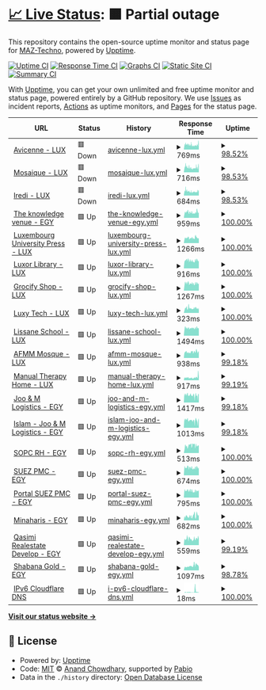 # [📈 Live Status](https://demo.upptime.js.org): <!--live status--> **🟧 Partial outage**

This repository contains the open-source uptime monitor and status page for [MAZ-Techno](https://demo.upptime.js.org), powered by [Upptime](https://github.com/upptime/upptime).

[![Uptime CI](https://github.com/MAZ-Techno/status-monitoring-maztech-work/workflows/Uptime%20CI/badge.svg)](https://github.com/MAZ-Techno/status-monitoring-maztech-work/actions?query=workflow%3A%22Uptime+CI%22)
[![Response Time CI](https://github.com/MAZ-Techno/status-monitoring-maztech-work/workflows/Response%20Time%20CI/badge.svg)](https://github.com/MAZ-Techno/status-monitoring-maztech-work/actions?query=workflow%3A%22Response+Time+CI%22)
[![Graphs CI](https://github.com/MAZ-Techno/status-monitoring-maztech-work/workflows/Graphs%20CI/badge.svg)](https://github.com/MAZ-Techno/status-monitoring-maztech-work/actions?query=workflow%3A%22Graphs+CI%22)
[![Static Site CI](https://github.com/MAZ-Techno/status-monitoring-maztech-work/workflows/Static%20Site%20CI/badge.svg)](https://github.com/MAZ-Techno/status-monitoring-maztech-work/actions?query=workflow%3A%22Static+Site+CI%22)
[![Summary CI](https://github.com/MAZ-Techno/status-monitoring-maztech-work/workflows/Summary%20CI/badge.svg)](https://github.com/MAZ-Techno/status-monitoring-maztech-work/actions?query=workflow%3A%22Summary+CI%22)

With [Upptime](https://upptime.js.org), you can get your own unlimited and free uptime monitor and status page, powered entirely by a GitHub repository. We use [Issues](https://github.com/MAZ-Techno/status-monitoring-maztech-work/issues) as incident reports, [Actions](https://github.com/MAZ-Techno/status-monitoring-maztech-work/actions) as uptime monitors, and [Pages](https://demo.upptime.js.org) for the status page.

<!--start: status pages-->
<!-- This summary is generated by Upptime (https://github.com/upptime/upptime) -->
<!-- Do not edit this manually, your changes will be overwritten -->
<!-- prettier-ignore -->
| URL | Status | History | Response Time | Uptime |
| --- | ------ | ------- | ------------- | ------ |
| <img alt="" src="https://icons.duckduckgo.com/ip3/avicenne.lu.ico" height="13"> [Avicenne - LUX](https://avicenne.lu/) | 🟥 Down | [avicenne-lux.yml](https://github.com/MAZ-Techno/status-monitoring-maztech-work/commits/HEAD/history/avicenne-lux.yml) | <details><summary><img alt="Response time graph" src="./graphs/avicenne-lux/response-time-week.png" height="20"> 769ms</summary><br><a href="https://status.maz.ovh/history/avicenne-lux"><img alt="Response time 769" src="https://img.shields.io/endpoint?url=https%3A%2F%2Fraw.githubusercontent.com%2FMAZ-Techno%2Fstatus-monitoring-maztech-work%2FHEAD%2Fapi%2Favicenne-lux%2Fresponse-time.json"></a><br><a href="https://status.maz.ovh/history/avicenne-lux"><img alt="24-hour response time 642" src="https://img.shields.io/endpoint?url=https%3A%2F%2Fraw.githubusercontent.com%2FMAZ-Techno%2Fstatus-monitoring-maztech-work%2FHEAD%2Fapi%2Favicenne-lux%2Fresponse-time-day.json"></a><br><a href="https://status.maz.ovh/history/avicenne-lux"><img alt="7-day response time 769" src="https://img.shields.io/endpoint?url=https%3A%2F%2Fraw.githubusercontent.com%2FMAZ-Techno%2Fstatus-monitoring-maztech-work%2FHEAD%2Fapi%2Favicenne-lux%2Fresponse-time-week.json"></a><br><a href="https://status.maz.ovh/history/avicenne-lux"><img alt="30-day response time 769" src="https://img.shields.io/endpoint?url=https%3A%2F%2Fraw.githubusercontent.com%2FMAZ-Techno%2Fstatus-monitoring-maztech-work%2FHEAD%2Fapi%2Favicenne-lux%2Fresponse-time-month.json"></a><br><a href="https://status.maz.ovh/history/avicenne-lux"><img alt="1-year response time 769" src="https://img.shields.io/endpoint?url=https%3A%2F%2Fraw.githubusercontent.com%2FMAZ-Techno%2Fstatus-monitoring-maztech-work%2FHEAD%2Fapi%2Favicenne-lux%2Fresponse-time-year.json"></a></details> | <details><summary><a href="https://status.maz.ovh/history/avicenne-lux">98.52%</a></summary><a href="https://status.maz.ovh/history/avicenne-lux"><img alt="All-time uptime 98.52%" src="https://img.shields.io/endpoint?url=https%3A%2F%2Fraw.githubusercontent.com%2FMAZ-Techno%2Fstatus-monitoring-maztech-work%2FHEAD%2Fapi%2Favicenne-lux%2Fuptime.json"></a><br><a href="https://status.maz.ovh/history/avicenne-lux"><img alt="24-hour uptime 99.96%" src="https://img.shields.io/endpoint?url=https%3A%2F%2Fraw.githubusercontent.com%2FMAZ-Techno%2Fstatus-monitoring-maztech-work%2FHEAD%2Fapi%2Favicenne-lux%2Fuptime-day.json"></a><br><a href="https://status.maz.ovh/history/avicenne-lux"><img alt="7-day uptime 98.52%" src="https://img.shields.io/endpoint?url=https%3A%2F%2Fraw.githubusercontent.com%2FMAZ-Techno%2Fstatus-monitoring-maztech-work%2FHEAD%2Fapi%2Favicenne-lux%2Fuptime-week.json"></a><br><a href="https://status.maz.ovh/history/avicenne-lux"><img alt="30-day uptime 98.52%" src="https://img.shields.io/endpoint?url=https%3A%2F%2Fraw.githubusercontent.com%2FMAZ-Techno%2Fstatus-monitoring-maztech-work%2FHEAD%2Fapi%2Favicenne-lux%2Fuptime-month.json"></a><br><a href="https://status.maz.ovh/history/avicenne-lux"><img alt="1-year uptime 98.52%" src="https://img.shields.io/endpoint?url=https%3A%2F%2Fraw.githubusercontent.com%2FMAZ-Techno%2Fstatus-monitoring-maztech-work%2FHEAD%2Fapi%2Favicenne-lux%2Fuptime-year.json"></a></details>
| <img alt="" src="https://icons.duckduckgo.com/ip3/mosaiquelux.lu.ico" height="13"> [Mosaique - LUX](https://mosaiquelux.lu/) | 🟥 Down | [mosaique-lux.yml](https://github.com/MAZ-Techno/status-monitoring-maztech-work/commits/HEAD/history/mosaique-lux.yml) | <details><summary><img alt="Response time graph" src="./graphs/mosaique-lux/response-time-week.png" height="20"> 716ms</summary><br><a href="https://status.maz.ovh/history/mosaique-lux"><img alt="Response time 716" src="https://img.shields.io/endpoint?url=https%3A%2F%2Fraw.githubusercontent.com%2FMAZ-Techno%2Fstatus-monitoring-maztech-work%2FHEAD%2Fapi%2Fmosaique-lux%2Fresponse-time.json"></a><br><a href="https://status.maz.ovh/history/mosaique-lux"><img alt="24-hour response time 619" src="https://img.shields.io/endpoint?url=https%3A%2F%2Fraw.githubusercontent.com%2FMAZ-Techno%2Fstatus-monitoring-maztech-work%2FHEAD%2Fapi%2Fmosaique-lux%2Fresponse-time-day.json"></a><br><a href="https://status.maz.ovh/history/mosaique-lux"><img alt="7-day response time 716" src="https://img.shields.io/endpoint?url=https%3A%2F%2Fraw.githubusercontent.com%2FMAZ-Techno%2Fstatus-monitoring-maztech-work%2FHEAD%2Fapi%2Fmosaique-lux%2Fresponse-time-week.json"></a><br><a href="https://status.maz.ovh/history/mosaique-lux"><img alt="30-day response time 716" src="https://img.shields.io/endpoint?url=https%3A%2F%2Fraw.githubusercontent.com%2FMAZ-Techno%2Fstatus-monitoring-maztech-work%2FHEAD%2Fapi%2Fmosaique-lux%2Fresponse-time-month.json"></a><br><a href="https://status.maz.ovh/history/mosaique-lux"><img alt="1-year response time 716" src="https://img.shields.io/endpoint?url=https%3A%2F%2Fraw.githubusercontent.com%2FMAZ-Techno%2Fstatus-monitoring-maztech-work%2FHEAD%2Fapi%2Fmosaique-lux%2Fresponse-time-year.json"></a></details> | <details><summary><a href="https://status.maz.ovh/history/mosaique-lux">98.53%</a></summary><a href="https://status.maz.ovh/history/mosaique-lux"><img alt="All-time uptime 98.53%" src="https://img.shields.io/endpoint?url=https%3A%2F%2Fraw.githubusercontent.com%2FMAZ-Techno%2Fstatus-monitoring-maztech-work%2FHEAD%2Fapi%2Fmosaique-lux%2Fuptime.json"></a><br><a href="https://status.maz.ovh/history/mosaique-lux"><img alt="24-hour uptime 99.97%" src="https://img.shields.io/endpoint?url=https%3A%2F%2Fraw.githubusercontent.com%2FMAZ-Techno%2Fstatus-monitoring-maztech-work%2FHEAD%2Fapi%2Fmosaique-lux%2Fuptime-day.json"></a><br><a href="https://status.maz.ovh/history/mosaique-lux"><img alt="7-day uptime 98.53%" src="https://img.shields.io/endpoint?url=https%3A%2F%2Fraw.githubusercontent.com%2FMAZ-Techno%2Fstatus-monitoring-maztech-work%2FHEAD%2Fapi%2Fmosaique-lux%2Fuptime-week.json"></a><br><a href="https://status.maz.ovh/history/mosaique-lux"><img alt="30-day uptime 98.53%" src="https://img.shields.io/endpoint?url=https%3A%2F%2Fraw.githubusercontent.com%2FMAZ-Techno%2Fstatus-monitoring-maztech-work%2FHEAD%2Fapi%2Fmosaique-lux%2Fuptime-month.json"></a><br><a href="https://status.maz.ovh/history/mosaique-lux"><img alt="1-year uptime 98.53%" src="https://img.shields.io/endpoint?url=https%3A%2F%2Fraw.githubusercontent.com%2FMAZ-Techno%2Fstatus-monitoring-maztech-work%2FHEAD%2Fapi%2Fmosaique-lux%2Fuptime-year.json"></a></details>
| <img alt="" src="https://icons.duckduckgo.com/ip3/iredi.lu.ico" height="13"> [Iredi - LUX](https://iredi.lu/) | 🟥 Down | [iredi-lux.yml](https://github.com/MAZ-Techno/status-monitoring-maztech-work/commits/HEAD/history/iredi-lux.yml) | <details><summary><img alt="Response time graph" src="./graphs/iredi-lux/response-time-week.png" height="20"> 684ms</summary><br><a href="https://status.maz.ovh/history/iredi-lux"><img alt="Response time 684" src="https://img.shields.io/endpoint?url=https%3A%2F%2Fraw.githubusercontent.com%2FMAZ-Techno%2Fstatus-monitoring-maztech-work%2FHEAD%2Fapi%2Firedi-lux%2Fresponse-time.json"></a><br><a href="https://status.maz.ovh/history/iredi-lux"><img alt="24-hour response time 507" src="https://img.shields.io/endpoint?url=https%3A%2F%2Fraw.githubusercontent.com%2FMAZ-Techno%2Fstatus-monitoring-maztech-work%2FHEAD%2Fapi%2Firedi-lux%2Fresponse-time-day.json"></a><br><a href="https://status.maz.ovh/history/iredi-lux"><img alt="7-day response time 684" src="https://img.shields.io/endpoint?url=https%3A%2F%2Fraw.githubusercontent.com%2FMAZ-Techno%2Fstatus-monitoring-maztech-work%2FHEAD%2Fapi%2Firedi-lux%2Fresponse-time-week.json"></a><br><a href="https://status.maz.ovh/history/iredi-lux"><img alt="30-day response time 684" src="https://img.shields.io/endpoint?url=https%3A%2F%2Fraw.githubusercontent.com%2FMAZ-Techno%2Fstatus-monitoring-maztech-work%2FHEAD%2Fapi%2Firedi-lux%2Fresponse-time-month.json"></a><br><a href="https://status.maz.ovh/history/iredi-lux"><img alt="1-year response time 684" src="https://img.shields.io/endpoint?url=https%3A%2F%2Fraw.githubusercontent.com%2FMAZ-Techno%2Fstatus-monitoring-maztech-work%2FHEAD%2Fapi%2Firedi-lux%2Fresponse-time-year.json"></a></details> | <details><summary><a href="https://status.maz.ovh/history/iredi-lux">98.53%</a></summary><a href="https://status.maz.ovh/history/iredi-lux"><img alt="All-time uptime 98.53%" src="https://img.shields.io/endpoint?url=https%3A%2F%2Fraw.githubusercontent.com%2FMAZ-Techno%2Fstatus-monitoring-maztech-work%2FHEAD%2Fapi%2Firedi-lux%2Fuptime.json"></a><br><a href="https://status.maz.ovh/history/iredi-lux"><img alt="24-hour uptime 99.97%" src="https://img.shields.io/endpoint?url=https%3A%2F%2Fraw.githubusercontent.com%2FMAZ-Techno%2Fstatus-monitoring-maztech-work%2FHEAD%2Fapi%2Firedi-lux%2Fuptime-day.json"></a><br><a href="https://status.maz.ovh/history/iredi-lux"><img alt="7-day uptime 98.53%" src="https://img.shields.io/endpoint?url=https%3A%2F%2Fraw.githubusercontent.com%2FMAZ-Techno%2Fstatus-monitoring-maztech-work%2FHEAD%2Fapi%2Firedi-lux%2Fuptime-week.json"></a><br><a href="https://status.maz.ovh/history/iredi-lux"><img alt="30-day uptime 98.53%" src="https://img.shields.io/endpoint?url=https%3A%2F%2Fraw.githubusercontent.com%2FMAZ-Techno%2Fstatus-monitoring-maztech-work%2FHEAD%2Fapi%2Firedi-lux%2Fuptime-month.json"></a><br><a href="https://status.maz.ovh/history/iredi-lux"><img alt="1-year uptime 98.53%" src="https://img.shields.io/endpoint?url=https%3A%2F%2Fraw.githubusercontent.com%2FMAZ-Techno%2Fstatus-monitoring-maztech-work%2FHEAD%2Fapi%2Firedi-lux%2Fuptime-year.json"></a></details>
| <img alt="" src="https://icons.duckduckgo.com/ip3/theknowledgevenue.com.ico" height="13"> [The knowledge venue - EGY](https://theknowledgevenue.com/) | 🟩 Up | [the-knowledge-venue-egy.yml](https://github.com/MAZ-Techno/status-monitoring-maztech-work/commits/HEAD/history/the-knowledge-venue-egy.yml) | <details><summary><img alt="Response time graph" src="./graphs/the-knowledge-venue-egy/response-time-week.png" height="20"> 959ms</summary><br><a href="https://status.maz.ovh/history/the-knowledge-venue-egy"><img alt="Response time 959" src="https://img.shields.io/endpoint?url=https%3A%2F%2Fraw.githubusercontent.com%2FMAZ-Techno%2Fstatus-monitoring-maztech-work%2FHEAD%2Fapi%2Fthe-knowledge-venue-egy%2Fresponse-time.json"></a><br><a href="https://status.maz.ovh/history/the-knowledge-venue-egy"><img alt="24-hour response time 971" src="https://img.shields.io/endpoint?url=https%3A%2F%2Fraw.githubusercontent.com%2FMAZ-Techno%2Fstatus-monitoring-maztech-work%2FHEAD%2Fapi%2Fthe-knowledge-venue-egy%2Fresponse-time-day.json"></a><br><a href="https://status.maz.ovh/history/the-knowledge-venue-egy"><img alt="7-day response time 959" src="https://img.shields.io/endpoint?url=https%3A%2F%2Fraw.githubusercontent.com%2FMAZ-Techno%2Fstatus-monitoring-maztech-work%2FHEAD%2Fapi%2Fthe-knowledge-venue-egy%2Fresponse-time-week.json"></a><br><a href="https://status.maz.ovh/history/the-knowledge-venue-egy"><img alt="30-day response time 959" src="https://img.shields.io/endpoint?url=https%3A%2F%2Fraw.githubusercontent.com%2FMAZ-Techno%2Fstatus-monitoring-maztech-work%2FHEAD%2Fapi%2Fthe-knowledge-venue-egy%2Fresponse-time-month.json"></a><br><a href="https://status.maz.ovh/history/the-knowledge-venue-egy"><img alt="1-year response time 959" src="https://img.shields.io/endpoint?url=https%3A%2F%2Fraw.githubusercontent.com%2FMAZ-Techno%2Fstatus-monitoring-maztech-work%2FHEAD%2Fapi%2Fthe-knowledge-venue-egy%2Fresponse-time-year.json"></a></details> | <details><summary><a href="https://status.maz.ovh/history/the-knowledge-venue-egy">100.00%</a></summary><a href="https://status.maz.ovh/history/the-knowledge-venue-egy"><img alt="All-time uptime 100.00%" src="https://img.shields.io/endpoint?url=https%3A%2F%2Fraw.githubusercontent.com%2FMAZ-Techno%2Fstatus-monitoring-maztech-work%2FHEAD%2Fapi%2Fthe-knowledge-venue-egy%2Fuptime.json"></a><br><a href="https://status.maz.ovh/history/the-knowledge-venue-egy"><img alt="24-hour uptime 100.00%" src="https://img.shields.io/endpoint?url=https%3A%2F%2Fraw.githubusercontent.com%2FMAZ-Techno%2Fstatus-monitoring-maztech-work%2FHEAD%2Fapi%2Fthe-knowledge-venue-egy%2Fuptime-day.json"></a><br><a href="https://status.maz.ovh/history/the-knowledge-venue-egy"><img alt="7-day uptime 100.00%" src="https://img.shields.io/endpoint?url=https%3A%2F%2Fraw.githubusercontent.com%2FMAZ-Techno%2Fstatus-monitoring-maztech-work%2FHEAD%2Fapi%2Fthe-knowledge-venue-egy%2Fuptime-week.json"></a><br><a href="https://status.maz.ovh/history/the-knowledge-venue-egy"><img alt="30-day uptime 100.00%" src="https://img.shields.io/endpoint?url=https%3A%2F%2Fraw.githubusercontent.com%2FMAZ-Techno%2Fstatus-monitoring-maztech-work%2FHEAD%2Fapi%2Fthe-knowledge-venue-egy%2Fuptime-month.json"></a><br><a href="https://status.maz.ovh/history/the-knowledge-venue-egy"><img alt="1-year uptime 100.00%" src="https://img.shields.io/endpoint?url=https%3A%2F%2Fraw.githubusercontent.com%2FMAZ-Techno%2Fstatus-monitoring-maztech-work%2FHEAD%2Fapi%2Fthe-knowledge-venue-egy%2Fuptime-year.json"></a></details>
| <img alt="" src="https://icons.duckduckgo.com/ip3/unipress.lu.ico" height="13"> [Luxembourg University Press - LUX](https://unipress.lu/) | 🟩 Up | [luxembourg-university-press-lux.yml](https://github.com/MAZ-Techno/status-monitoring-maztech-work/commits/HEAD/history/luxembourg-university-press-lux.yml) | <details><summary><img alt="Response time graph" src="./graphs/luxembourg-university-press-lux/response-time-week.png" height="20"> 1266ms</summary><br><a href="https://status.maz.ovh/history/luxembourg-university-press-lux"><img alt="Response time 1266" src="https://img.shields.io/endpoint?url=https%3A%2F%2Fraw.githubusercontent.com%2FMAZ-Techno%2Fstatus-monitoring-maztech-work%2FHEAD%2Fapi%2Fluxembourg-university-press-lux%2Fresponse-time.json"></a><br><a href="https://status.maz.ovh/history/luxembourg-university-press-lux"><img alt="24-hour response time 1167" src="https://img.shields.io/endpoint?url=https%3A%2F%2Fraw.githubusercontent.com%2FMAZ-Techno%2Fstatus-monitoring-maztech-work%2FHEAD%2Fapi%2Fluxembourg-university-press-lux%2Fresponse-time-day.json"></a><br><a href="https://status.maz.ovh/history/luxembourg-university-press-lux"><img alt="7-day response time 1266" src="https://img.shields.io/endpoint?url=https%3A%2F%2Fraw.githubusercontent.com%2FMAZ-Techno%2Fstatus-monitoring-maztech-work%2FHEAD%2Fapi%2Fluxembourg-university-press-lux%2Fresponse-time-week.json"></a><br><a href="https://status.maz.ovh/history/luxembourg-university-press-lux"><img alt="30-day response time 1266" src="https://img.shields.io/endpoint?url=https%3A%2F%2Fraw.githubusercontent.com%2FMAZ-Techno%2Fstatus-monitoring-maztech-work%2FHEAD%2Fapi%2Fluxembourg-university-press-lux%2Fresponse-time-month.json"></a><br><a href="https://status.maz.ovh/history/luxembourg-university-press-lux"><img alt="1-year response time 1266" src="https://img.shields.io/endpoint?url=https%3A%2F%2Fraw.githubusercontent.com%2FMAZ-Techno%2Fstatus-monitoring-maztech-work%2FHEAD%2Fapi%2Fluxembourg-university-press-lux%2Fresponse-time-year.json"></a></details> | <details><summary><a href="https://status.maz.ovh/history/luxembourg-university-press-lux">100.00%</a></summary><a href="https://status.maz.ovh/history/luxembourg-university-press-lux"><img alt="All-time uptime 100.00%" src="https://img.shields.io/endpoint?url=https%3A%2F%2Fraw.githubusercontent.com%2FMAZ-Techno%2Fstatus-monitoring-maztech-work%2FHEAD%2Fapi%2Fluxembourg-university-press-lux%2Fuptime.json"></a><br><a href="https://status.maz.ovh/history/luxembourg-university-press-lux"><img alt="24-hour uptime 100.00%" src="https://img.shields.io/endpoint?url=https%3A%2F%2Fraw.githubusercontent.com%2FMAZ-Techno%2Fstatus-monitoring-maztech-work%2FHEAD%2Fapi%2Fluxembourg-university-press-lux%2Fuptime-day.json"></a><br><a href="https://status.maz.ovh/history/luxembourg-university-press-lux"><img alt="7-day uptime 100.00%" src="https://img.shields.io/endpoint?url=https%3A%2F%2Fraw.githubusercontent.com%2FMAZ-Techno%2Fstatus-monitoring-maztech-work%2FHEAD%2Fapi%2Fluxembourg-university-press-lux%2Fuptime-week.json"></a><br><a href="https://status.maz.ovh/history/luxembourg-university-press-lux"><img alt="30-day uptime 100.00%" src="https://img.shields.io/endpoint?url=https%3A%2F%2Fraw.githubusercontent.com%2FMAZ-Techno%2Fstatus-monitoring-maztech-work%2FHEAD%2Fapi%2Fluxembourg-university-press-lux%2Fuptime-month.json"></a><br><a href="https://status.maz.ovh/history/luxembourg-university-press-lux"><img alt="1-year uptime 100.00%" src="https://img.shields.io/endpoint?url=https%3A%2F%2Fraw.githubusercontent.com%2FMAZ-Techno%2Fstatus-monitoring-maztech-work%2FHEAD%2Fapi%2Fluxembourg-university-press-lux%2Fuptime-year.json"></a></details>
| <img alt="" src="https://icons.duckduckgo.com/ip3/luxorlibrary.lu.ico" height="13"> [Luxor Library - LUX](https://luxorlibrary.lu/) | 🟩 Up | [luxor-library-lux.yml](https://github.com/MAZ-Techno/status-monitoring-maztech-work/commits/HEAD/history/luxor-library-lux.yml) | <details><summary><img alt="Response time graph" src="./graphs/luxor-library-lux/response-time-week.png" height="20"> 916ms</summary><br><a href="https://status.maz.ovh/history/luxor-library-lux"><img alt="Response time 916" src="https://img.shields.io/endpoint?url=https%3A%2F%2Fraw.githubusercontent.com%2FMAZ-Techno%2Fstatus-monitoring-maztech-work%2FHEAD%2Fapi%2Fluxor-library-lux%2Fresponse-time.json"></a><br><a href="https://status.maz.ovh/history/luxor-library-lux"><img alt="24-hour response time 882" src="https://img.shields.io/endpoint?url=https%3A%2F%2Fraw.githubusercontent.com%2FMAZ-Techno%2Fstatus-monitoring-maztech-work%2FHEAD%2Fapi%2Fluxor-library-lux%2Fresponse-time-day.json"></a><br><a href="https://status.maz.ovh/history/luxor-library-lux"><img alt="7-day response time 916" src="https://img.shields.io/endpoint?url=https%3A%2F%2Fraw.githubusercontent.com%2FMAZ-Techno%2Fstatus-monitoring-maztech-work%2FHEAD%2Fapi%2Fluxor-library-lux%2Fresponse-time-week.json"></a><br><a href="https://status.maz.ovh/history/luxor-library-lux"><img alt="30-day response time 916" src="https://img.shields.io/endpoint?url=https%3A%2F%2Fraw.githubusercontent.com%2FMAZ-Techno%2Fstatus-monitoring-maztech-work%2FHEAD%2Fapi%2Fluxor-library-lux%2Fresponse-time-month.json"></a><br><a href="https://status.maz.ovh/history/luxor-library-lux"><img alt="1-year response time 916" src="https://img.shields.io/endpoint?url=https%3A%2F%2Fraw.githubusercontent.com%2FMAZ-Techno%2Fstatus-monitoring-maztech-work%2FHEAD%2Fapi%2Fluxor-library-lux%2Fresponse-time-year.json"></a></details> | <details><summary><a href="https://status.maz.ovh/history/luxor-library-lux">100.00%</a></summary><a href="https://status.maz.ovh/history/luxor-library-lux"><img alt="All-time uptime 100.00%" src="https://img.shields.io/endpoint?url=https%3A%2F%2Fraw.githubusercontent.com%2FMAZ-Techno%2Fstatus-monitoring-maztech-work%2FHEAD%2Fapi%2Fluxor-library-lux%2Fuptime.json"></a><br><a href="https://status.maz.ovh/history/luxor-library-lux"><img alt="24-hour uptime 100.00%" src="https://img.shields.io/endpoint?url=https%3A%2F%2Fraw.githubusercontent.com%2FMAZ-Techno%2Fstatus-monitoring-maztech-work%2FHEAD%2Fapi%2Fluxor-library-lux%2Fuptime-day.json"></a><br><a href="https://status.maz.ovh/history/luxor-library-lux"><img alt="7-day uptime 100.00%" src="https://img.shields.io/endpoint?url=https%3A%2F%2Fraw.githubusercontent.com%2FMAZ-Techno%2Fstatus-monitoring-maztech-work%2FHEAD%2Fapi%2Fluxor-library-lux%2Fuptime-week.json"></a><br><a href="https://status.maz.ovh/history/luxor-library-lux"><img alt="30-day uptime 100.00%" src="https://img.shields.io/endpoint?url=https%3A%2F%2Fraw.githubusercontent.com%2FMAZ-Techno%2Fstatus-monitoring-maztech-work%2FHEAD%2Fapi%2Fluxor-library-lux%2Fuptime-month.json"></a><br><a href="https://status.maz.ovh/history/luxor-library-lux"><img alt="1-year uptime 100.00%" src="https://img.shields.io/endpoint?url=https%3A%2F%2Fraw.githubusercontent.com%2FMAZ-Techno%2Fstatus-monitoring-maztech-work%2FHEAD%2Fapi%2Fluxor-library-lux%2Fuptime-year.json"></a></details>
| <img alt="" src="https://icons.duckduckgo.com/ip3/grocify.lu.ico" height="13"> [Grocify Shop - LUX](https://grocify.lu/) | 🟩 Up | [grocify-shop-lux.yml](https://github.com/MAZ-Techno/status-monitoring-maztech-work/commits/HEAD/history/grocify-shop-lux.yml) | <details><summary><img alt="Response time graph" src="./graphs/grocify-shop-lux/response-time-week.png" height="20"> 1267ms</summary><br><a href="https://status.maz.ovh/history/grocify-shop-lux"><img alt="Response time 1267" src="https://img.shields.io/endpoint?url=https%3A%2F%2Fraw.githubusercontent.com%2FMAZ-Techno%2Fstatus-monitoring-maztech-work%2FHEAD%2Fapi%2Fgrocify-shop-lux%2Fresponse-time.json"></a><br><a href="https://status.maz.ovh/history/grocify-shop-lux"><img alt="24-hour response time 1300" src="https://img.shields.io/endpoint?url=https%3A%2F%2Fraw.githubusercontent.com%2FMAZ-Techno%2Fstatus-monitoring-maztech-work%2FHEAD%2Fapi%2Fgrocify-shop-lux%2Fresponse-time-day.json"></a><br><a href="https://status.maz.ovh/history/grocify-shop-lux"><img alt="7-day response time 1267" src="https://img.shields.io/endpoint?url=https%3A%2F%2Fraw.githubusercontent.com%2FMAZ-Techno%2Fstatus-monitoring-maztech-work%2FHEAD%2Fapi%2Fgrocify-shop-lux%2Fresponse-time-week.json"></a><br><a href="https://status.maz.ovh/history/grocify-shop-lux"><img alt="30-day response time 1267" src="https://img.shields.io/endpoint?url=https%3A%2F%2Fraw.githubusercontent.com%2FMAZ-Techno%2Fstatus-monitoring-maztech-work%2FHEAD%2Fapi%2Fgrocify-shop-lux%2Fresponse-time-month.json"></a><br><a href="https://status.maz.ovh/history/grocify-shop-lux"><img alt="1-year response time 1267" src="https://img.shields.io/endpoint?url=https%3A%2F%2Fraw.githubusercontent.com%2FMAZ-Techno%2Fstatus-monitoring-maztech-work%2FHEAD%2Fapi%2Fgrocify-shop-lux%2Fresponse-time-year.json"></a></details> | <details><summary><a href="https://status.maz.ovh/history/grocify-shop-lux">100.00%</a></summary><a href="https://status.maz.ovh/history/grocify-shop-lux"><img alt="All-time uptime 100.00%" src="https://img.shields.io/endpoint?url=https%3A%2F%2Fraw.githubusercontent.com%2FMAZ-Techno%2Fstatus-monitoring-maztech-work%2FHEAD%2Fapi%2Fgrocify-shop-lux%2Fuptime.json"></a><br><a href="https://status.maz.ovh/history/grocify-shop-lux"><img alt="24-hour uptime 100.00%" src="https://img.shields.io/endpoint?url=https%3A%2F%2Fraw.githubusercontent.com%2FMAZ-Techno%2Fstatus-monitoring-maztech-work%2FHEAD%2Fapi%2Fgrocify-shop-lux%2Fuptime-day.json"></a><br><a href="https://status.maz.ovh/history/grocify-shop-lux"><img alt="7-day uptime 100.00%" src="https://img.shields.io/endpoint?url=https%3A%2F%2Fraw.githubusercontent.com%2FMAZ-Techno%2Fstatus-monitoring-maztech-work%2FHEAD%2Fapi%2Fgrocify-shop-lux%2Fuptime-week.json"></a><br><a href="https://status.maz.ovh/history/grocify-shop-lux"><img alt="30-day uptime 100.00%" src="https://img.shields.io/endpoint?url=https%3A%2F%2Fraw.githubusercontent.com%2FMAZ-Techno%2Fstatus-monitoring-maztech-work%2FHEAD%2Fapi%2Fgrocify-shop-lux%2Fuptime-month.json"></a><br><a href="https://status.maz.ovh/history/grocify-shop-lux"><img alt="1-year uptime 100.00%" src="https://img.shields.io/endpoint?url=https%3A%2F%2Fraw.githubusercontent.com%2FMAZ-Techno%2Fstatus-monitoring-maztech-work%2FHEAD%2Fapi%2Fgrocify-shop-lux%2Fuptime-year.json"></a></details>
| <img alt="" src="https://icons.duckduckgo.com/ip3/luxytech.lu.ico" height="13"> [Luxy Tech - LUX](https://luxytech.lu/) | 🟩 Up | [luxy-tech-lux.yml](https://github.com/MAZ-Techno/status-monitoring-maztech-work/commits/HEAD/history/luxy-tech-lux.yml) | <details><summary><img alt="Response time graph" src="./graphs/luxy-tech-lux/response-time-week.png" height="20"> 323ms</summary><br><a href="https://status.maz.ovh/history/luxy-tech-lux"><img alt="Response time 323" src="https://img.shields.io/endpoint?url=https%3A%2F%2Fraw.githubusercontent.com%2FMAZ-Techno%2Fstatus-monitoring-maztech-work%2FHEAD%2Fapi%2Fluxy-tech-lux%2Fresponse-time.json"></a><br><a href="https://status.maz.ovh/history/luxy-tech-lux"><img alt="24-hour response time 353" src="https://img.shields.io/endpoint?url=https%3A%2F%2Fraw.githubusercontent.com%2FMAZ-Techno%2Fstatus-monitoring-maztech-work%2FHEAD%2Fapi%2Fluxy-tech-lux%2Fresponse-time-day.json"></a><br><a href="https://status.maz.ovh/history/luxy-tech-lux"><img alt="7-day response time 323" src="https://img.shields.io/endpoint?url=https%3A%2F%2Fraw.githubusercontent.com%2FMAZ-Techno%2Fstatus-monitoring-maztech-work%2FHEAD%2Fapi%2Fluxy-tech-lux%2Fresponse-time-week.json"></a><br><a href="https://status.maz.ovh/history/luxy-tech-lux"><img alt="30-day response time 323" src="https://img.shields.io/endpoint?url=https%3A%2F%2Fraw.githubusercontent.com%2FMAZ-Techno%2Fstatus-monitoring-maztech-work%2FHEAD%2Fapi%2Fluxy-tech-lux%2Fresponse-time-month.json"></a><br><a href="https://status.maz.ovh/history/luxy-tech-lux"><img alt="1-year response time 323" src="https://img.shields.io/endpoint?url=https%3A%2F%2Fraw.githubusercontent.com%2FMAZ-Techno%2Fstatus-monitoring-maztech-work%2FHEAD%2Fapi%2Fluxy-tech-lux%2Fresponse-time-year.json"></a></details> | <details><summary><a href="https://status.maz.ovh/history/luxy-tech-lux">100.00%</a></summary><a href="https://status.maz.ovh/history/luxy-tech-lux"><img alt="All-time uptime 100.00%" src="https://img.shields.io/endpoint?url=https%3A%2F%2Fraw.githubusercontent.com%2FMAZ-Techno%2Fstatus-monitoring-maztech-work%2FHEAD%2Fapi%2Fluxy-tech-lux%2Fuptime.json"></a><br><a href="https://status.maz.ovh/history/luxy-tech-lux"><img alt="24-hour uptime 100.00%" src="https://img.shields.io/endpoint?url=https%3A%2F%2Fraw.githubusercontent.com%2FMAZ-Techno%2Fstatus-monitoring-maztech-work%2FHEAD%2Fapi%2Fluxy-tech-lux%2Fuptime-day.json"></a><br><a href="https://status.maz.ovh/history/luxy-tech-lux"><img alt="7-day uptime 100.00%" src="https://img.shields.io/endpoint?url=https%3A%2F%2Fraw.githubusercontent.com%2FMAZ-Techno%2Fstatus-monitoring-maztech-work%2FHEAD%2Fapi%2Fluxy-tech-lux%2Fuptime-week.json"></a><br><a href="https://status.maz.ovh/history/luxy-tech-lux"><img alt="30-day uptime 100.00%" src="https://img.shields.io/endpoint?url=https%3A%2F%2Fraw.githubusercontent.com%2FMAZ-Techno%2Fstatus-monitoring-maztech-work%2FHEAD%2Fapi%2Fluxy-tech-lux%2Fuptime-month.json"></a><br><a href="https://status.maz.ovh/history/luxy-tech-lux"><img alt="1-year uptime 100.00%" src="https://img.shields.io/endpoint?url=https%3A%2F%2Fraw.githubusercontent.com%2FMAZ-Techno%2Fstatus-monitoring-maztech-work%2FHEAD%2Fapi%2Fluxy-tech-lux%2Fuptime-year.json"></a></details>
| <img alt="" src="https://icons.duckduckgo.com/ip3/lissane.lu.ico" height="13"> [Lissane School - LUX](https://lissane.lu/) | 🟩 Up | [lissane-school-lux.yml](https://github.com/MAZ-Techno/status-monitoring-maztech-work/commits/HEAD/history/lissane-school-lux.yml) | <details><summary><img alt="Response time graph" src="./graphs/lissane-school-lux/response-time-week.png" height="20"> 1494ms</summary><br><a href="https://status.maz.ovh/history/lissane-school-lux"><img alt="Response time 1494" src="https://img.shields.io/endpoint?url=https%3A%2F%2Fraw.githubusercontent.com%2FMAZ-Techno%2Fstatus-monitoring-maztech-work%2FHEAD%2Fapi%2Flissane-school-lux%2Fresponse-time.json"></a><br><a href="https://status.maz.ovh/history/lissane-school-lux"><img alt="24-hour response time 1480" src="https://img.shields.io/endpoint?url=https%3A%2F%2Fraw.githubusercontent.com%2FMAZ-Techno%2Fstatus-monitoring-maztech-work%2FHEAD%2Fapi%2Flissane-school-lux%2Fresponse-time-day.json"></a><br><a href="https://status.maz.ovh/history/lissane-school-lux"><img alt="7-day response time 1494" src="https://img.shields.io/endpoint?url=https%3A%2F%2Fraw.githubusercontent.com%2FMAZ-Techno%2Fstatus-monitoring-maztech-work%2FHEAD%2Fapi%2Flissane-school-lux%2Fresponse-time-week.json"></a><br><a href="https://status.maz.ovh/history/lissane-school-lux"><img alt="30-day response time 1494" src="https://img.shields.io/endpoint?url=https%3A%2F%2Fraw.githubusercontent.com%2FMAZ-Techno%2Fstatus-monitoring-maztech-work%2FHEAD%2Fapi%2Flissane-school-lux%2Fresponse-time-month.json"></a><br><a href="https://status.maz.ovh/history/lissane-school-lux"><img alt="1-year response time 1494" src="https://img.shields.io/endpoint?url=https%3A%2F%2Fraw.githubusercontent.com%2FMAZ-Techno%2Fstatus-monitoring-maztech-work%2FHEAD%2Fapi%2Flissane-school-lux%2Fresponse-time-year.json"></a></details> | <details><summary><a href="https://status.maz.ovh/history/lissane-school-lux">100.00%</a></summary><a href="https://status.maz.ovh/history/lissane-school-lux"><img alt="All-time uptime 100.00%" src="https://img.shields.io/endpoint?url=https%3A%2F%2Fraw.githubusercontent.com%2FMAZ-Techno%2Fstatus-monitoring-maztech-work%2FHEAD%2Fapi%2Flissane-school-lux%2Fuptime.json"></a><br><a href="https://status.maz.ovh/history/lissane-school-lux"><img alt="24-hour uptime 100.00%" src="https://img.shields.io/endpoint?url=https%3A%2F%2Fraw.githubusercontent.com%2FMAZ-Techno%2Fstatus-monitoring-maztech-work%2FHEAD%2Fapi%2Flissane-school-lux%2Fuptime-day.json"></a><br><a href="https://status.maz.ovh/history/lissane-school-lux"><img alt="7-day uptime 100.00%" src="https://img.shields.io/endpoint?url=https%3A%2F%2Fraw.githubusercontent.com%2FMAZ-Techno%2Fstatus-monitoring-maztech-work%2FHEAD%2Fapi%2Flissane-school-lux%2Fuptime-week.json"></a><br><a href="https://status.maz.ovh/history/lissane-school-lux"><img alt="30-day uptime 100.00%" src="https://img.shields.io/endpoint?url=https%3A%2F%2Fraw.githubusercontent.com%2FMAZ-Techno%2Fstatus-monitoring-maztech-work%2FHEAD%2Fapi%2Flissane-school-lux%2Fuptime-month.json"></a><br><a href="https://status.maz.ovh/history/lissane-school-lux"><img alt="1-year uptime 100.00%" src="https://img.shields.io/endpoint?url=https%3A%2F%2Fraw.githubusercontent.com%2FMAZ-Techno%2Fstatus-monitoring-maztech-work%2FHEAD%2Fapi%2Flissane-school-lux%2Fuptime-year.json"></a></details>
| <img alt="" src="https://icons.duckduckgo.com/ip3/afmm.lu.ico" height="13"> [AFMM Mosque - LUX](https://afmm.lu/) | 🟩 Up | [afmm-mosque-lux.yml](https://github.com/MAZ-Techno/status-monitoring-maztech-work/commits/HEAD/history/afmm-mosque-lux.yml) | <details><summary><img alt="Response time graph" src="./graphs/afmm-mosque-lux/response-time-week.png" height="20"> 938ms</summary><br><a href="https://status.maz.ovh/history/afmm-mosque-lux"><img alt="Response time 938" src="https://img.shields.io/endpoint?url=https%3A%2F%2Fraw.githubusercontent.com%2FMAZ-Techno%2Fstatus-monitoring-maztech-work%2FHEAD%2Fapi%2Fafmm-mosque-lux%2Fresponse-time.json"></a><br><a href="https://status.maz.ovh/history/afmm-mosque-lux"><img alt="24-hour response time 1019" src="https://img.shields.io/endpoint?url=https%3A%2F%2Fraw.githubusercontent.com%2FMAZ-Techno%2Fstatus-monitoring-maztech-work%2FHEAD%2Fapi%2Fafmm-mosque-lux%2Fresponse-time-day.json"></a><br><a href="https://status.maz.ovh/history/afmm-mosque-lux"><img alt="7-day response time 938" src="https://img.shields.io/endpoint?url=https%3A%2F%2Fraw.githubusercontent.com%2FMAZ-Techno%2Fstatus-monitoring-maztech-work%2FHEAD%2Fapi%2Fafmm-mosque-lux%2Fresponse-time-week.json"></a><br><a href="https://status.maz.ovh/history/afmm-mosque-lux"><img alt="30-day response time 938" src="https://img.shields.io/endpoint?url=https%3A%2F%2Fraw.githubusercontent.com%2FMAZ-Techno%2Fstatus-monitoring-maztech-work%2FHEAD%2Fapi%2Fafmm-mosque-lux%2Fresponse-time-month.json"></a><br><a href="https://status.maz.ovh/history/afmm-mosque-lux"><img alt="1-year response time 938" src="https://img.shields.io/endpoint?url=https%3A%2F%2Fraw.githubusercontent.com%2FMAZ-Techno%2Fstatus-monitoring-maztech-work%2FHEAD%2Fapi%2Fafmm-mosque-lux%2Fresponse-time-year.json"></a></details> | <details><summary><a href="https://status.maz.ovh/history/afmm-mosque-lux">99.18%</a></summary><a href="https://status.maz.ovh/history/afmm-mosque-lux"><img alt="All-time uptime 99.18%" src="https://img.shields.io/endpoint?url=https%3A%2F%2Fraw.githubusercontent.com%2FMAZ-Techno%2Fstatus-monitoring-maztech-work%2FHEAD%2Fapi%2Fafmm-mosque-lux%2Fuptime.json"></a><br><a href="https://status.maz.ovh/history/afmm-mosque-lux"><img alt="24-hour uptime 98.15%" src="https://img.shields.io/endpoint?url=https%3A%2F%2Fraw.githubusercontent.com%2FMAZ-Techno%2Fstatus-monitoring-maztech-work%2FHEAD%2Fapi%2Fafmm-mosque-lux%2Fuptime-day.json"></a><br><a href="https://status.maz.ovh/history/afmm-mosque-lux"><img alt="7-day uptime 99.18%" src="https://img.shields.io/endpoint?url=https%3A%2F%2Fraw.githubusercontent.com%2FMAZ-Techno%2Fstatus-monitoring-maztech-work%2FHEAD%2Fapi%2Fafmm-mosque-lux%2Fuptime-week.json"></a><br><a href="https://status.maz.ovh/history/afmm-mosque-lux"><img alt="30-day uptime 99.18%" src="https://img.shields.io/endpoint?url=https%3A%2F%2Fraw.githubusercontent.com%2FMAZ-Techno%2Fstatus-monitoring-maztech-work%2FHEAD%2Fapi%2Fafmm-mosque-lux%2Fuptime-month.json"></a><br><a href="https://status.maz.ovh/history/afmm-mosque-lux"><img alt="1-year uptime 99.18%" src="https://img.shields.io/endpoint?url=https%3A%2F%2Fraw.githubusercontent.com%2FMAZ-Techno%2Fstatus-monitoring-maztech-work%2FHEAD%2Fapi%2Fafmm-mosque-lux%2Fuptime-year.json"></a></details>
| <img alt="" src="https://icons.duckduckgo.com/ip3/manualtherapyhome.com.ico" height="13"> [Manual Therapy Home - LUX](https://manualtherapyhome.com/) | 🟩 Up | [manual-therapy-home-lux.yml](https://github.com/MAZ-Techno/status-monitoring-maztech-work/commits/HEAD/history/manual-therapy-home-lux.yml) | <details><summary><img alt="Response time graph" src="./graphs/manual-therapy-home-lux/response-time-week.png" height="20"> 917ms</summary><br><a href="https://status.maz.ovh/history/manual-therapy-home-lux"><img alt="Response time 917" src="https://img.shields.io/endpoint?url=https%3A%2F%2Fraw.githubusercontent.com%2FMAZ-Techno%2Fstatus-monitoring-maztech-work%2FHEAD%2Fapi%2Fmanual-therapy-home-lux%2Fresponse-time.json"></a><br><a href="https://status.maz.ovh/history/manual-therapy-home-lux"><img alt="24-hour response time 2104" src="https://img.shields.io/endpoint?url=https%3A%2F%2Fraw.githubusercontent.com%2FMAZ-Techno%2Fstatus-monitoring-maztech-work%2FHEAD%2Fapi%2Fmanual-therapy-home-lux%2Fresponse-time-day.json"></a><br><a href="https://status.maz.ovh/history/manual-therapy-home-lux"><img alt="7-day response time 917" src="https://img.shields.io/endpoint?url=https%3A%2F%2Fraw.githubusercontent.com%2FMAZ-Techno%2Fstatus-monitoring-maztech-work%2FHEAD%2Fapi%2Fmanual-therapy-home-lux%2Fresponse-time-week.json"></a><br><a href="https://status.maz.ovh/history/manual-therapy-home-lux"><img alt="30-day response time 917" src="https://img.shields.io/endpoint?url=https%3A%2F%2Fraw.githubusercontent.com%2FMAZ-Techno%2Fstatus-monitoring-maztech-work%2FHEAD%2Fapi%2Fmanual-therapy-home-lux%2Fresponse-time-month.json"></a><br><a href="https://status.maz.ovh/history/manual-therapy-home-lux"><img alt="1-year response time 917" src="https://img.shields.io/endpoint?url=https%3A%2F%2Fraw.githubusercontent.com%2FMAZ-Techno%2Fstatus-monitoring-maztech-work%2FHEAD%2Fapi%2Fmanual-therapy-home-lux%2Fresponse-time-year.json"></a></details> | <details><summary><a href="https://status.maz.ovh/history/manual-therapy-home-lux">99.19%</a></summary><a href="https://status.maz.ovh/history/manual-therapy-home-lux"><img alt="All-time uptime 99.19%" src="https://img.shields.io/endpoint?url=https%3A%2F%2Fraw.githubusercontent.com%2FMAZ-Techno%2Fstatus-monitoring-maztech-work%2FHEAD%2Fapi%2Fmanual-therapy-home-lux%2Fuptime.json"></a><br><a href="https://status.maz.ovh/history/manual-therapy-home-lux"><img alt="24-hour uptime 98.16%" src="https://img.shields.io/endpoint?url=https%3A%2F%2Fraw.githubusercontent.com%2FMAZ-Techno%2Fstatus-monitoring-maztech-work%2FHEAD%2Fapi%2Fmanual-therapy-home-lux%2Fuptime-day.json"></a><br><a href="https://status.maz.ovh/history/manual-therapy-home-lux"><img alt="7-day uptime 99.19%" src="https://img.shields.io/endpoint?url=https%3A%2F%2Fraw.githubusercontent.com%2FMAZ-Techno%2Fstatus-monitoring-maztech-work%2FHEAD%2Fapi%2Fmanual-therapy-home-lux%2Fuptime-week.json"></a><br><a href="https://status.maz.ovh/history/manual-therapy-home-lux"><img alt="30-day uptime 99.19%" src="https://img.shields.io/endpoint?url=https%3A%2F%2Fraw.githubusercontent.com%2FMAZ-Techno%2Fstatus-monitoring-maztech-work%2FHEAD%2Fapi%2Fmanual-therapy-home-lux%2Fuptime-month.json"></a><br><a href="https://status.maz.ovh/history/manual-therapy-home-lux"><img alt="1-year uptime 99.19%" src="https://img.shields.io/endpoint?url=https%3A%2F%2Fraw.githubusercontent.com%2FMAZ-Techno%2Fstatus-monitoring-maztech-work%2FHEAD%2Fapi%2Fmanual-therapy-home-lux%2Fuptime-year.json"></a></details>
| <img alt="" src="https://icons.duckduckgo.com/ip3/joo-m-logistics.com.ico" height="13"> [Joo & M Logistics - EGY](https://joo-m-logistics.com/) | 🟩 Up | [joo-and-m-logistics-egy.yml](https://github.com/MAZ-Techno/status-monitoring-maztech-work/commits/HEAD/history/joo-and-m-logistics-egy.yml) | <details><summary><img alt="Response time graph" src="./graphs/joo-and-m-logistics-egy/response-time-week.png" height="20"> 1417ms</summary><br><a href="https://status.maz.ovh/history/joo-and-m-logistics-egy"><img alt="Response time 1417" src="https://img.shields.io/endpoint?url=https%3A%2F%2Fraw.githubusercontent.com%2FMAZ-Techno%2Fstatus-monitoring-maztech-work%2FHEAD%2Fapi%2Fjoo-and-m-logistics-egy%2Fresponse-time.json"></a><br><a href="https://status.maz.ovh/history/joo-and-m-logistics-egy"><img alt="24-hour response time 1190" src="https://img.shields.io/endpoint?url=https%3A%2F%2Fraw.githubusercontent.com%2FMAZ-Techno%2Fstatus-monitoring-maztech-work%2FHEAD%2Fapi%2Fjoo-and-m-logistics-egy%2Fresponse-time-day.json"></a><br><a href="https://status.maz.ovh/history/joo-and-m-logistics-egy"><img alt="7-day response time 1417" src="https://img.shields.io/endpoint?url=https%3A%2F%2Fraw.githubusercontent.com%2FMAZ-Techno%2Fstatus-monitoring-maztech-work%2FHEAD%2Fapi%2Fjoo-and-m-logistics-egy%2Fresponse-time-week.json"></a><br><a href="https://status.maz.ovh/history/joo-and-m-logistics-egy"><img alt="30-day response time 1417" src="https://img.shields.io/endpoint?url=https%3A%2F%2Fraw.githubusercontent.com%2FMAZ-Techno%2Fstatus-monitoring-maztech-work%2FHEAD%2Fapi%2Fjoo-and-m-logistics-egy%2Fresponse-time-month.json"></a><br><a href="https://status.maz.ovh/history/joo-and-m-logistics-egy"><img alt="1-year response time 1417" src="https://img.shields.io/endpoint?url=https%3A%2F%2Fraw.githubusercontent.com%2FMAZ-Techno%2Fstatus-monitoring-maztech-work%2FHEAD%2Fapi%2Fjoo-and-m-logistics-egy%2Fresponse-time-year.json"></a></details> | <details><summary><a href="https://status.maz.ovh/history/joo-and-m-logistics-egy">99.18%</a></summary><a href="https://status.maz.ovh/history/joo-and-m-logistics-egy"><img alt="All-time uptime 99.18%" src="https://img.shields.io/endpoint?url=https%3A%2F%2Fraw.githubusercontent.com%2FMAZ-Techno%2Fstatus-monitoring-maztech-work%2FHEAD%2Fapi%2Fjoo-and-m-logistics-egy%2Fuptime.json"></a><br><a href="https://status.maz.ovh/history/joo-and-m-logistics-egy"><img alt="24-hour uptime 98.16%" src="https://img.shields.io/endpoint?url=https%3A%2F%2Fraw.githubusercontent.com%2FMAZ-Techno%2Fstatus-monitoring-maztech-work%2FHEAD%2Fapi%2Fjoo-and-m-logistics-egy%2Fuptime-day.json"></a><br><a href="https://status.maz.ovh/history/joo-and-m-logistics-egy"><img alt="7-day uptime 99.18%" src="https://img.shields.io/endpoint?url=https%3A%2F%2Fraw.githubusercontent.com%2FMAZ-Techno%2Fstatus-monitoring-maztech-work%2FHEAD%2Fapi%2Fjoo-and-m-logistics-egy%2Fuptime-week.json"></a><br><a href="https://status.maz.ovh/history/joo-and-m-logistics-egy"><img alt="30-day uptime 99.18%" src="https://img.shields.io/endpoint?url=https%3A%2F%2Fraw.githubusercontent.com%2FMAZ-Techno%2Fstatus-monitoring-maztech-work%2FHEAD%2Fapi%2Fjoo-and-m-logistics-egy%2Fuptime-month.json"></a><br><a href="https://status.maz.ovh/history/joo-and-m-logistics-egy"><img alt="1-year uptime 99.18%" src="https://img.shields.io/endpoint?url=https%3A%2F%2Fraw.githubusercontent.com%2FMAZ-Techno%2Fstatus-monitoring-maztech-work%2FHEAD%2Fapi%2Fjoo-and-m-logistics-egy%2Fuptime-year.json"></a></details>
| <img alt="" src="https://icons.duckduckgo.com/ip3/islam.joo-m-logistics.com.ico" height="13"> [Islam - Joo & M Logistics - EGY](https://islam.joo-m-logistics.com/) | 🟩 Up | [islam-joo-and-m-logistics-egy.yml](https://github.com/MAZ-Techno/status-monitoring-maztech-work/commits/HEAD/history/islam-joo-and-m-logistics-egy.yml) | <details><summary><img alt="Response time graph" src="./graphs/islam-joo-and-m-logistics-egy/response-time-week.png" height="20"> 1013ms</summary><br><a href="https://status.maz.ovh/history/islam-joo-and-m-logistics-egy"><img alt="Response time 1013" src="https://img.shields.io/endpoint?url=https%3A%2F%2Fraw.githubusercontent.com%2FMAZ-Techno%2Fstatus-monitoring-maztech-work%2FHEAD%2Fapi%2Fislam-joo-and-m-logistics-egy%2Fresponse-time.json"></a><br><a href="https://status.maz.ovh/history/islam-joo-and-m-logistics-egy"><img alt="24-hour response time 855" src="https://img.shields.io/endpoint?url=https%3A%2F%2Fraw.githubusercontent.com%2FMAZ-Techno%2Fstatus-monitoring-maztech-work%2FHEAD%2Fapi%2Fislam-joo-and-m-logistics-egy%2Fresponse-time-day.json"></a><br><a href="https://status.maz.ovh/history/islam-joo-and-m-logistics-egy"><img alt="7-day response time 1013" src="https://img.shields.io/endpoint?url=https%3A%2F%2Fraw.githubusercontent.com%2FMAZ-Techno%2Fstatus-monitoring-maztech-work%2FHEAD%2Fapi%2Fislam-joo-and-m-logistics-egy%2Fresponse-time-week.json"></a><br><a href="https://status.maz.ovh/history/islam-joo-and-m-logistics-egy"><img alt="30-day response time 1013" src="https://img.shields.io/endpoint?url=https%3A%2F%2Fraw.githubusercontent.com%2FMAZ-Techno%2Fstatus-monitoring-maztech-work%2FHEAD%2Fapi%2Fislam-joo-and-m-logistics-egy%2Fresponse-time-month.json"></a><br><a href="https://status.maz.ovh/history/islam-joo-and-m-logistics-egy"><img alt="1-year response time 1013" src="https://img.shields.io/endpoint?url=https%3A%2F%2Fraw.githubusercontent.com%2FMAZ-Techno%2Fstatus-monitoring-maztech-work%2FHEAD%2Fapi%2Fislam-joo-and-m-logistics-egy%2Fresponse-time-year.json"></a></details> | <details><summary><a href="https://status.maz.ovh/history/islam-joo-and-m-logistics-egy">99.18%</a></summary><a href="https://status.maz.ovh/history/islam-joo-and-m-logistics-egy"><img alt="All-time uptime 99.18%" src="https://img.shields.io/endpoint?url=https%3A%2F%2Fraw.githubusercontent.com%2FMAZ-Techno%2Fstatus-monitoring-maztech-work%2FHEAD%2Fapi%2Fislam-joo-and-m-logistics-egy%2Fuptime.json"></a><br><a href="https://status.maz.ovh/history/islam-joo-and-m-logistics-egy"><img alt="24-hour uptime 98.16%" src="https://img.shields.io/endpoint?url=https%3A%2F%2Fraw.githubusercontent.com%2FMAZ-Techno%2Fstatus-monitoring-maztech-work%2FHEAD%2Fapi%2Fislam-joo-and-m-logistics-egy%2Fuptime-day.json"></a><br><a href="https://status.maz.ovh/history/islam-joo-and-m-logistics-egy"><img alt="7-day uptime 99.18%" src="https://img.shields.io/endpoint?url=https%3A%2F%2Fraw.githubusercontent.com%2FMAZ-Techno%2Fstatus-monitoring-maztech-work%2FHEAD%2Fapi%2Fislam-joo-and-m-logistics-egy%2Fuptime-week.json"></a><br><a href="https://status.maz.ovh/history/islam-joo-and-m-logistics-egy"><img alt="30-day uptime 99.18%" src="https://img.shields.io/endpoint?url=https%3A%2F%2Fraw.githubusercontent.com%2FMAZ-Techno%2Fstatus-monitoring-maztech-work%2FHEAD%2Fapi%2Fislam-joo-and-m-logistics-egy%2Fuptime-month.json"></a><br><a href="https://status.maz.ovh/history/islam-joo-and-m-logistics-egy"><img alt="1-year uptime 99.18%" src="https://img.shields.io/endpoint?url=https%3A%2F%2Fraw.githubusercontent.com%2FMAZ-Techno%2Fstatus-monitoring-maztech-work%2FHEAD%2Fapi%2Fislam-joo-and-m-logistics-egy%2Fuptime-year.json"></a></details>
| <img alt="" src="https://icons.duckduckgo.com/ip3/sopceg.com.ico" height="13"> [SOPC RH - EGY](https://sopceg.com/) | 🟩 Up | [sopc-rh-egy.yml](https://github.com/MAZ-Techno/status-monitoring-maztech-work/commits/HEAD/history/sopc-rh-egy.yml) | <details><summary><img alt="Response time graph" src="./graphs/sopc-rh-egy/response-time-week.png" height="20"> 513ms</summary><br><a href="https://status.maz.ovh/history/sopc-rh-egy"><img alt="Response time 513" src="https://img.shields.io/endpoint?url=https%3A%2F%2Fraw.githubusercontent.com%2FMAZ-Techno%2Fstatus-monitoring-maztech-work%2FHEAD%2Fapi%2Fsopc-rh-egy%2Fresponse-time.json"></a><br><a href="https://status.maz.ovh/history/sopc-rh-egy"><img alt="24-hour response time 511" src="https://img.shields.io/endpoint?url=https%3A%2F%2Fraw.githubusercontent.com%2FMAZ-Techno%2Fstatus-monitoring-maztech-work%2FHEAD%2Fapi%2Fsopc-rh-egy%2Fresponse-time-day.json"></a><br><a href="https://status.maz.ovh/history/sopc-rh-egy"><img alt="7-day response time 513" src="https://img.shields.io/endpoint?url=https%3A%2F%2Fraw.githubusercontent.com%2FMAZ-Techno%2Fstatus-monitoring-maztech-work%2FHEAD%2Fapi%2Fsopc-rh-egy%2Fresponse-time-week.json"></a><br><a href="https://status.maz.ovh/history/sopc-rh-egy"><img alt="30-day response time 513" src="https://img.shields.io/endpoint?url=https%3A%2F%2Fraw.githubusercontent.com%2FMAZ-Techno%2Fstatus-monitoring-maztech-work%2FHEAD%2Fapi%2Fsopc-rh-egy%2Fresponse-time-month.json"></a><br><a href="https://status.maz.ovh/history/sopc-rh-egy"><img alt="1-year response time 513" src="https://img.shields.io/endpoint?url=https%3A%2F%2Fraw.githubusercontent.com%2FMAZ-Techno%2Fstatus-monitoring-maztech-work%2FHEAD%2Fapi%2Fsopc-rh-egy%2Fresponse-time-year.json"></a></details> | <details><summary><a href="https://status.maz.ovh/history/sopc-rh-egy">100.00%</a></summary><a href="https://status.maz.ovh/history/sopc-rh-egy"><img alt="All-time uptime 100.00%" src="https://img.shields.io/endpoint?url=https%3A%2F%2Fraw.githubusercontent.com%2FMAZ-Techno%2Fstatus-monitoring-maztech-work%2FHEAD%2Fapi%2Fsopc-rh-egy%2Fuptime.json"></a><br><a href="https://status.maz.ovh/history/sopc-rh-egy"><img alt="24-hour uptime 100.00%" src="https://img.shields.io/endpoint?url=https%3A%2F%2Fraw.githubusercontent.com%2FMAZ-Techno%2Fstatus-monitoring-maztech-work%2FHEAD%2Fapi%2Fsopc-rh-egy%2Fuptime-day.json"></a><br><a href="https://status.maz.ovh/history/sopc-rh-egy"><img alt="7-day uptime 100.00%" src="https://img.shields.io/endpoint?url=https%3A%2F%2Fraw.githubusercontent.com%2FMAZ-Techno%2Fstatus-monitoring-maztech-work%2FHEAD%2Fapi%2Fsopc-rh-egy%2Fuptime-week.json"></a><br><a href="https://status.maz.ovh/history/sopc-rh-egy"><img alt="30-day uptime 100.00%" src="https://img.shields.io/endpoint?url=https%3A%2F%2Fraw.githubusercontent.com%2FMAZ-Techno%2Fstatus-monitoring-maztech-work%2FHEAD%2Fapi%2Fsopc-rh-egy%2Fuptime-month.json"></a><br><a href="https://status.maz.ovh/history/sopc-rh-egy"><img alt="1-year uptime 100.00%" src="https://img.shields.io/endpoint?url=https%3A%2F%2Fraw.githubusercontent.com%2FMAZ-Techno%2Fstatus-monitoring-maztech-work%2FHEAD%2Fapi%2Fsopc-rh-egy%2Fuptime-year.json"></a></details>
| <img alt="" src="https://icons.duckduckgo.com/ip3/suezpmc.com.ico" height="13"> [SUEZ PMC - EGY](https://suezpmc.com/) | 🟩 Up | [suez-pmc-egy.yml](https://github.com/MAZ-Techno/status-monitoring-maztech-work/commits/HEAD/history/suez-pmc-egy.yml) | <details><summary><img alt="Response time graph" src="./graphs/suez-pmc-egy/response-time-week.png" height="20"> 674ms</summary><br><a href="https://status.maz.ovh/history/suez-pmc-egy"><img alt="Response time 674" src="https://img.shields.io/endpoint?url=https%3A%2F%2Fraw.githubusercontent.com%2FMAZ-Techno%2Fstatus-monitoring-maztech-work%2FHEAD%2Fapi%2Fsuez-pmc-egy%2Fresponse-time.json"></a><br><a href="https://status.maz.ovh/history/suez-pmc-egy"><img alt="24-hour response time 706" src="https://img.shields.io/endpoint?url=https%3A%2F%2Fraw.githubusercontent.com%2FMAZ-Techno%2Fstatus-monitoring-maztech-work%2FHEAD%2Fapi%2Fsuez-pmc-egy%2Fresponse-time-day.json"></a><br><a href="https://status.maz.ovh/history/suez-pmc-egy"><img alt="7-day response time 674" src="https://img.shields.io/endpoint?url=https%3A%2F%2Fraw.githubusercontent.com%2FMAZ-Techno%2Fstatus-monitoring-maztech-work%2FHEAD%2Fapi%2Fsuez-pmc-egy%2Fresponse-time-week.json"></a><br><a href="https://status.maz.ovh/history/suez-pmc-egy"><img alt="30-day response time 674" src="https://img.shields.io/endpoint?url=https%3A%2F%2Fraw.githubusercontent.com%2FMAZ-Techno%2Fstatus-monitoring-maztech-work%2FHEAD%2Fapi%2Fsuez-pmc-egy%2Fresponse-time-month.json"></a><br><a href="https://status.maz.ovh/history/suez-pmc-egy"><img alt="1-year response time 674" src="https://img.shields.io/endpoint?url=https%3A%2F%2Fraw.githubusercontent.com%2FMAZ-Techno%2Fstatus-monitoring-maztech-work%2FHEAD%2Fapi%2Fsuez-pmc-egy%2Fresponse-time-year.json"></a></details> | <details><summary><a href="https://status.maz.ovh/history/suez-pmc-egy">100.00%</a></summary><a href="https://status.maz.ovh/history/suez-pmc-egy"><img alt="All-time uptime 100.00%" src="https://img.shields.io/endpoint?url=https%3A%2F%2Fraw.githubusercontent.com%2FMAZ-Techno%2Fstatus-monitoring-maztech-work%2FHEAD%2Fapi%2Fsuez-pmc-egy%2Fuptime.json"></a><br><a href="https://status.maz.ovh/history/suez-pmc-egy"><img alt="24-hour uptime 100.00%" src="https://img.shields.io/endpoint?url=https%3A%2F%2Fraw.githubusercontent.com%2FMAZ-Techno%2Fstatus-monitoring-maztech-work%2FHEAD%2Fapi%2Fsuez-pmc-egy%2Fuptime-day.json"></a><br><a href="https://status.maz.ovh/history/suez-pmc-egy"><img alt="7-day uptime 100.00%" src="https://img.shields.io/endpoint?url=https%3A%2F%2Fraw.githubusercontent.com%2FMAZ-Techno%2Fstatus-monitoring-maztech-work%2FHEAD%2Fapi%2Fsuez-pmc-egy%2Fuptime-week.json"></a><br><a href="https://status.maz.ovh/history/suez-pmc-egy"><img alt="30-day uptime 100.00%" src="https://img.shields.io/endpoint?url=https%3A%2F%2Fraw.githubusercontent.com%2FMAZ-Techno%2Fstatus-monitoring-maztech-work%2FHEAD%2Fapi%2Fsuez-pmc-egy%2Fuptime-month.json"></a><br><a href="https://status.maz.ovh/history/suez-pmc-egy"><img alt="1-year uptime 100.00%" src="https://img.shields.io/endpoint?url=https%3A%2F%2Fraw.githubusercontent.com%2FMAZ-Techno%2Fstatus-monitoring-maztech-work%2FHEAD%2Fapi%2Fsuez-pmc-egy%2Fuptime-year.json"></a></details>
| <img alt="" src="https://icons.duckduckgo.com/ip3/portal.suezpmc.com.ico" height="13"> [Portal SUEZ PMC - EGY](https://portal.suezpmc.com/) | 🟩 Up | [portal-suez-pmc-egy.yml](https://github.com/MAZ-Techno/status-monitoring-maztech-work/commits/HEAD/history/portal-suez-pmc-egy.yml) | <details><summary><img alt="Response time graph" src="./graphs/portal-suez-pmc-egy/response-time-week.png" height="20"> 795ms</summary><br><a href="https://status.maz.ovh/history/portal-suez-pmc-egy"><img alt="Response time 795" src="https://img.shields.io/endpoint?url=https%3A%2F%2Fraw.githubusercontent.com%2FMAZ-Techno%2Fstatus-monitoring-maztech-work%2FHEAD%2Fapi%2Fportal-suez-pmc-egy%2Fresponse-time.json"></a><br><a href="https://status.maz.ovh/history/portal-suez-pmc-egy"><img alt="24-hour response time 895" src="https://img.shields.io/endpoint?url=https%3A%2F%2Fraw.githubusercontent.com%2FMAZ-Techno%2Fstatus-monitoring-maztech-work%2FHEAD%2Fapi%2Fportal-suez-pmc-egy%2Fresponse-time-day.json"></a><br><a href="https://status.maz.ovh/history/portal-suez-pmc-egy"><img alt="7-day response time 795" src="https://img.shields.io/endpoint?url=https%3A%2F%2Fraw.githubusercontent.com%2FMAZ-Techno%2Fstatus-monitoring-maztech-work%2FHEAD%2Fapi%2Fportal-suez-pmc-egy%2Fresponse-time-week.json"></a><br><a href="https://status.maz.ovh/history/portal-suez-pmc-egy"><img alt="30-day response time 795" src="https://img.shields.io/endpoint?url=https%3A%2F%2Fraw.githubusercontent.com%2FMAZ-Techno%2Fstatus-monitoring-maztech-work%2FHEAD%2Fapi%2Fportal-suez-pmc-egy%2Fresponse-time-month.json"></a><br><a href="https://status.maz.ovh/history/portal-suez-pmc-egy"><img alt="1-year response time 795" src="https://img.shields.io/endpoint?url=https%3A%2F%2Fraw.githubusercontent.com%2FMAZ-Techno%2Fstatus-monitoring-maztech-work%2FHEAD%2Fapi%2Fportal-suez-pmc-egy%2Fresponse-time-year.json"></a></details> | <details><summary><a href="https://status.maz.ovh/history/portal-suez-pmc-egy">100.00%</a></summary><a href="https://status.maz.ovh/history/portal-suez-pmc-egy"><img alt="All-time uptime 100.00%" src="https://img.shields.io/endpoint?url=https%3A%2F%2Fraw.githubusercontent.com%2FMAZ-Techno%2Fstatus-monitoring-maztech-work%2FHEAD%2Fapi%2Fportal-suez-pmc-egy%2Fuptime.json"></a><br><a href="https://status.maz.ovh/history/portal-suez-pmc-egy"><img alt="24-hour uptime 100.00%" src="https://img.shields.io/endpoint?url=https%3A%2F%2Fraw.githubusercontent.com%2FMAZ-Techno%2Fstatus-monitoring-maztech-work%2FHEAD%2Fapi%2Fportal-suez-pmc-egy%2Fuptime-day.json"></a><br><a href="https://status.maz.ovh/history/portal-suez-pmc-egy"><img alt="7-day uptime 100.00%" src="https://img.shields.io/endpoint?url=https%3A%2F%2Fraw.githubusercontent.com%2FMAZ-Techno%2Fstatus-monitoring-maztech-work%2FHEAD%2Fapi%2Fportal-suez-pmc-egy%2Fuptime-week.json"></a><br><a href="https://status.maz.ovh/history/portal-suez-pmc-egy"><img alt="30-day uptime 100.00%" src="https://img.shields.io/endpoint?url=https%3A%2F%2Fraw.githubusercontent.com%2FMAZ-Techno%2Fstatus-monitoring-maztech-work%2FHEAD%2Fapi%2Fportal-suez-pmc-egy%2Fuptime-month.json"></a><br><a href="https://status.maz.ovh/history/portal-suez-pmc-egy"><img alt="1-year uptime 100.00%" src="https://img.shields.io/endpoint?url=https%3A%2F%2Fraw.githubusercontent.com%2FMAZ-Techno%2Fstatus-monitoring-maztech-work%2FHEAD%2Fapi%2Fportal-suez-pmc-egy%2Fuptime-year.json"></a></details>
| <img alt="" src="https://icons.duckduckgo.com/ip3/minaharis.com.ico" height="13"> [Minaharis - EGY](https://minaharis.com/) | 🟩 Up | [minaharis-egy.yml](https://github.com/MAZ-Techno/status-monitoring-maztech-work/commits/HEAD/history/minaharis-egy.yml) | <details><summary><img alt="Response time graph" src="./graphs/minaharis-egy/response-time-week.png" height="20"> 682ms</summary><br><a href="https://status.maz.ovh/history/minaharis-egy"><img alt="Response time 682" src="https://img.shields.io/endpoint?url=https%3A%2F%2Fraw.githubusercontent.com%2FMAZ-Techno%2Fstatus-monitoring-maztech-work%2FHEAD%2Fapi%2Fminaharis-egy%2Fresponse-time.json"></a><br><a href="https://status.maz.ovh/history/minaharis-egy"><img alt="24-hour response time 883" src="https://img.shields.io/endpoint?url=https%3A%2F%2Fraw.githubusercontent.com%2FMAZ-Techno%2Fstatus-monitoring-maztech-work%2FHEAD%2Fapi%2Fminaharis-egy%2Fresponse-time-day.json"></a><br><a href="https://status.maz.ovh/history/minaharis-egy"><img alt="7-day response time 682" src="https://img.shields.io/endpoint?url=https%3A%2F%2Fraw.githubusercontent.com%2FMAZ-Techno%2Fstatus-monitoring-maztech-work%2FHEAD%2Fapi%2Fminaharis-egy%2Fresponse-time-week.json"></a><br><a href="https://status.maz.ovh/history/minaharis-egy"><img alt="30-day response time 682" src="https://img.shields.io/endpoint?url=https%3A%2F%2Fraw.githubusercontent.com%2FMAZ-Techno%2Fstatus-monitoring-maztech-work%2FHEAD%2Fapi%2Fminaharis-egy%2Fresponse-time-month.json"></a><br><a href="https://status.maz.ovh/history/minaharis-egy"><img alt="1-year response time 682" src="https://img.shields.io/endpoint?url=https%3A%2F%2Fraw.githubusercontent.com%2FMAZ-Techno%2Fstatus-monitoring-maztech-work%2FHEAD%2Fapi%2Fminaharis-egy%2Fresponse-time-year.json"></a></details> | <details><summary><a href="https://status.maz.ovh/history/minaharis-egy">100.00%</a></summary><a href="https://status.maz.ovh/history/minaharis-egy"><img alt="All-time uptime 100.00%" src="https://img.shields.io/endpoint?url=https%3A%2F%2Fraw.githubusercontent.com%2FMAZ-Techno%2Fstatus-monitoring-maztech-work%2FHEAD%2Fapi%2Fminaharis-egy%2Fuptime.json"></a><br><a href="https://status.maz.ovh/history/minaharis-egy"><img alt="24-hour uptime 100.00%" src="https://img.shields.io/endpoint?url=https%3A%2F%2Fraw.githubusercontent.com%2FMAZ-Techno%2Fstatus-monitoring-maztech-work%2FHEAD%2Fapi%2Fminaharis-egy%2Fuptime-day.json"></a><br><a href="https://status.maz.ovh/history/minaharis-egy"><img alt="7-day uptime 100.00%" src="https://img.shields.io/endpoint?url=https%3A%2F%2Fraw.githubusercontent.com%2FMAZ-Techno%2Fstatus-monitoring-maztech-work%2FHEAD%2Fapi%2Fminaharis-egy%2Fuptime-week.json"></a><br><a href="https://status.maz.ovh/history/minaharis-egy"><img alt="30-day uptime 100.00%" src="https://img.shields.io/endpoint?url=https%3A%2F%2Fraw.githubusercontent.com%2FMAZ-Techno%2Fstatus-monitoring-maztech-work%2FHEAD%2Fapi%2Fminaharis-egy%2Fuptime-month.json"></a><br><a href="https://status.maz.ovh/history/minaharis-egy"><img alt="1-year uptime 100.00%" src="https://img.shields.io/endpoint?url=https%3A%2F%2Fraw.githubusercontent.com%2FMAZ-Techno%2Fstatus-monitoring-maztech-work%2FHEAD%2Fapi%2Fminaharis-egy%2Fuptime-year.json"></a></details>
| <img alt="" src="https://icons.duckduckgo.com/ip3/qasimidevelop.com.ico" height="13"> [Qasimi Realestate Develop - EGY](https://qasimidevelop.com) | 🟩 Up | [qasimi-realestate-develop-egy.yml](https://github.com/MAZ-Techno/status-monitoring-maztech-work/commits/HEAD/history/qasimi-realestate-develop-egy.yml) | <details><summary><img alt="Response time graph" src="./graphs/qasimi-realestate-develop-egy/response-time-week.png" height="20"> 559ms</summary><br><a href="https://status.maz.ovh/history/qasimi-realestate-develop-egy"><img alt="Response time 559" src="https://img.shields.io/endpoint?url=https%3A%2F%2Fraw.githubusercontent.com%2FMAZ-Techno%2Fstatus-monitoring-maztech-work%2FHEAD%2Fapi%2Fqasimi-realestate-develop-egy%2Fresponse-time.json"></a><br><a href="https://status.maz.ovh/history/qasimi-realestate-develop-egy"><img alt="24-hour response time 679" src="https://img.shields.io/endpoint?url=https%3A%2F%2Fraw.githubusercontent.com%2FMAZ-Techno%2Fstatus-monitoring-maztech-work%2FHEAD%2Fapi%2Fqasimi-realestate-develop-egy%2Fresponse-time-day.json"></a><br><a href="https://status.maz.ovh/history/qasimi-realestate-develop-egy"><img alt="7-day response time 559" src="https://img.shields.io/endpoint?url=https%3A%2F%2Fraw.githubusercontent.com%2FMAZ-Techno%2Fstatus-monitoring-maztech-work%2FHEAD%2Fapi%2Fqasimi-realestate-develop-egy%2Fresponse-time-week.json"></a><br><a href="https://status.maz.ovh/history/qasimi-realestate-develop-egy"><img alt="30-day response time 559" src="https://img.shields.io/endpoint?url=https%3A%2F%2Fraw.githubusercontent.com%2FMAZ-Techno%2Fstatus-monitoring-maztech-work%2FHEAD%2Fapi%2Fqasimi-realestate-develop-egy%2Fresponse-time-month.json"></a><br><a href="https://status.maz.ovh/history/qasimi-realestate-develop-egy"><img alt="1-year response time 559" src="https://img.shields.io/endpoint?url=https%3A%2F%2Fraw.githubusercontent.com%2FMAZ-Techno%2Fstatus-monitoring-maztech-work%2FHEAD%2Fapi%2Fqasimi-realestate-develop-egy%2Fresponse-time-year.json"></a></details> | <details><summary><a href="https://status.maz.ovh/history/qasimi-realestate-develop-egy">99.19%</a></summary><a href="https://status.maz.ovh/history/qasimi-realestate-develop-egy"><img alt="All-time uptime 99.19%" src="https://img.shields.io/endpoint?url=https%3A%2F%2Fraw.githubusercontent.com%2FMAZ-Techno%2Fstatus-monitoring-maztech-work%2FHEAD%2Fapi%2Fqasimi-realestate-develop-egy%2Fuptime.json"></a><br><a href="https://status.maz.ovh/history/qasimi-realestate-develop-egy"><img alt="24-hour uptime 98.17%" src="https://img.shields.io/endpoint?url=https%3A%2F%2Fraw.githubusercontent.com%2FMAZ-Techno%2Fstatus-monitoring-maztech-work%2FHEAD%2Fapi%2Fqasimi-realestate-develop-egy%2Fuptime-day.json"></a><br><a href="https://status.maz.ovh/history/qasimi-realestate-develop-egy"><img alt="7-day uptime 99.19%" src="https://img.shields.io/endpoint?url=https%3A%2F%2Fraw.githubusercontent.com%2FMAZ-Techno%2Fstatus-monitoring-maztech-work%2FHEAD%2Fapi%2Fqasimi-realestate-develop-egy%2Fuptime-week.json"></a><br><a href="https://status.maz.ovh/history/qasimi-realestate-develop-egy"><img alt="30-day uptime 99.19%" src="https://img.shields.io/endpoint?url=https%3A%2F%2Fraw.githubusercontent.com%2FMAZ-Techno%2Fstatus-monitoring-maztech-work%2FHEAD%2Fapi%2Fqasimi-realestate-develop-egy%2Fuptime-month.json"></a><br><a href="https://status.maz.ovh/history/qasimi-realestate-develop-egy"><img alt="1-year uptime 99.19%" src="https://img.shields.io/endpoint?url=https%3A%2F%2Fraw.githubusercontent.com%2FMAZ-Techno%2Fstatus-monitoring-maztech-work%2FHEAD%2Fapi%2Fqasimi-realestate-develop-egy%2Fuptime-year.json"></a></details>
| <img alt="" src="https://icons.duckduckgo.com/ip3/app.shabanagold.com.ico" height="13"> [Shabana Gold - EGY](http://app.shabanagold.com/) | 🟩 Up | [shabana-gold-egy.yml](https://github.com/MAZ-Techno/status-monitoring-maztech-work/commits/HEAD/history/shabana-gold-egy.yml) | <details><summary><img alt="Response time graph" src="./graphs/shabana-gold-egy/response-time-week.png" height="20"> 1097ms</summary><br><a href="https://status.maz.ovh/history/shabana-gold-egy"><img alt="Response time 1097" src="https://img.shields.io/endpoint?url=https%3A%2F%2Fraw.githubusercontent.com%2FMAZ-Techno%2Fstatus-monitoring-maztech-work%2FHEAD%2Fapi%2Fshabana-gold-egy%2Fresponse-time.json"></a><br><a href="https://status.maz.ovh/history/shabana-gold-egy"><img alt="24-hour response time 845" src="https://img.shields.io/endpoint?url=https%3A%2F%2Fraw.githubusercontent.com%2FMAZ-Techno%2Fstatus-monitoring-maztech-work%2FHEAD%2Fapi%2Fshabana-gold-egy%2Fresponse-time-day.json"></a><br><a href="https://status.maz.ovh/history/shabana-gold-egy"><img alt="7-day response time 1097" src="https://img.shields.io/endpoint?url=https%3A%2F%2Fraw.githubusercontent.com%2FMAZ-Techno%2Fstatus-monitoring-maztech-work%2FHEAD%2Fapi%2Fshabana-gold-egy%2Fresponse-time-week.json"></a><br><a href="https://status.maz.ovh/history/shabana-gold-egy"><img alt="30-day response time 1097" src="https://img.shields.io/endpoint?url=https%3A%2F%2Fraw.githubusercontent.com%2FMAZ-Techno%2Fstatus-monitoring-maztech-work%2FHEAD%2Fapi%2Fshabana-gold-egy%2Fresponse-time-month.json"></a><br><a href="https://status.maz.ovh/history/shabana-gold-egy"><img alt="1-year response time 1097" src="https://img.shields.io/endpoint?url=https%3A%2F%2Fraw.githubusercontent.com%2FMAZ-Techno%2Fstatus-monitoring-maztech-work%2FHEAD%2Fapi%2Fshabana-gold-egy%2Fresponse-time-year.json"></a></details> | <details><summary><a href="https://status.maz.ovh/history/shabana-gold-egy">98.78%</a></summary><a href="https://status.maz.ovh/history/shabana-gold-egy"><img alt="All-time uptime 98.78%" src="https://img.shields.io/endpoint?url=https%3A%2F%2Fraw.githubusercontent.com%2FMAZ-Techno%2Fstatus-monitoring-maztech-work%2FHEAD%2Fapi%2Fshabana-gold-egy%2Fuptime.json"></a><br><a href="https://status.maz.ovh/history/shabana-gold-egy"><img alt="24-hour uptime 100.00%" src="https://img.shields.io/endpoint?url=https%3A%2F%2Fraw.githubusercontent.com%2FMAZ-Techno%2Fstatus-monitoring-maztech-work%2FHEAD%2Fapi%2Fshabana-gold-egy%2Fuptime-day.json"></a><br><a href="https://status.maz.ovh/history/shabana-gold-egy"><img alt="7-day uptime 98.78%" src="https://img.shields.io/endpoint?url=https%3A%2F%2Fraw.githubusercontent.com%2FMAZ-Techno%2Fstatus-monitoring-maztech-work%2FHEAD%2Fapi%2Fshabana-gold-egy%2Fuptime-week.json"></a><br><a href="https://status.maz.ovh/history/shabana-gold-egy"><img alt="30-day uptime 98.78%" src="https://img.shields.io/endpoint?url=https%3A%2F%2Fraw.githubusercontent.com%2FMAZ-Techno%2Fstatus-monitoring-maztech-work%2FHEAD%2Fapi%2Fshabana-gold-egy%2Fuptime-month.json"></a><br><a href="https://status.maz.ovh/history/shabana-gold-egy"><img alt="1-year uptime 98.78%" src="https://img.shields.io/endpoint?url=https%3A%2F%2Fraw.githubusercontent.com%2FMAZ-Techno%2Fstatus-monitoring-maztech-work%2FHEAD%2Fapi%2Fshabana-gold-egy%2Fuptime-year.json"></a></details>
| <img alt="" src="https://icons.duckduckgo.com/ip3/null.ico" height="13"> [IPv6 Cloudflare DNS](one.one.one.one) | 🟩 Up | [i-pv6-cloudflare-dns.yml](https://github.com/MAZ-Techno/status-monitoring-maztech-work/commits/HEAD/history/i-pv6-cloudflare-dns.yml) | <details><summary><img alt="Response time graph" src="./graphs/i-pv6-cloudflare-dns/response-time-week.png" height="20"> 18ms</summary><br><a href="https://status.maz.ovh/history/i-pv6-cloudflare-dns"><img alt="Response time 18" src="https://img.shields.io/endpoint?url=https%3A%2F%2Fraw.githubusercontent.com%2FMAZ-Techno%2Fstatus-monitoring-maztech-work%2FHEAD%2Fapi%2Fi-pv6-cloudflare-dns%2Fresponse-time.json"></a><br><a href="https://status.maz.ovh/history/i-pv6-cloudflare-dns"><img alt="24-hour response time 14" src="https://img.shields.io/endpoint?url=https%3A%2F%2Fraw.githubusercontent.com%2FMAZ-Techno%2Fstatus-monitoring-maztech-work%2FHEAD%2Fapi%2Fi-pv6-cloudflare-dns%2Fresponse-time-day.json"></a><br><a href="https://status.maz.ovh/history/i-pv6-cloudflare-dns"><img alt="7-day response time 18" src="https://img.shields.io/endpoint?url=https%3A%2F%2Fraw.githubusercontent.com%2FMAZ-Techno%2Fstatus-monitoring-maztech-work%2FHEAD%2Fapi%2Fi-pv6-cloudflare-dns%2Fresponse-time-week.json"></a><br><a href="https://status.maz.ovh/history/i-pv6-cloudflare-dns"><img alt="30-day response time 18" src="https://img.shields.io/endpoint?url=https%3A%2F%2Fraw.githubusercontent.com%2FMAZ-Techno%2Fstatus-monitoring-maztech-work%2FHEAD%2Fapi%2Fi-pv6-cloudflare-dns%2Fresponse-time-month.json"></a><br><a href="https://status.maz.ovh/history/i-pv6-cloudflare-dns"><img alt="1-year response time 18" src="https://img.shields.io/endpoint?url=https%3A%2F%2Fraw.githubusercontent.com%2FMAZ-Techno%2Fstatus-monitoring-maztech-work%2FHEAD%2Fapi%2Fi-pv6-cloudflare-dns%2Fresponse-time-year.json"></a></details> | <details><summary><a href="https://status.maz.ovh/history/i-pv6-cloudflare-dns">100.00%</a></summary><a href="https://status.maz.ovh/history/i-pv6-cloudflare-dns"><img alt="All-time uptime 100.00%" src="https://img.shields.io/endpoint?url=https%3A%2F%2Fraw.githubusercontent.com%2FMAZ-Techno%2Fstatus-monitoring-maztech-work%2FHEAD%2Fapi%2Fi-pv6-cloudflare-dns%2Fuptime.json"></a><br><a href="https://status.maz.ovh/history/i-pv6-cloudflare-dns"><img alt="24-hour uptime 100.00%" src="https://img.shields.io/endpoint?url=https%3A%2F%2Fraw.githubusercontent.com%2FMAZ-Techno%2Fstatus-monitoring-maztech-work%2FHEAD%2Fapi%2Fi-pv6-cloudflare-dns%2Fuptime-day.json"></a><br><a href="https://status.maz.ovh/history/i-pv6-cloudflare-dns"><img alt="7-day uptime 100.00%" src="https://img.shields.io/endpoint?url=https%3A%2F%2Fraw.githubusercontent.com%2FMAZ-Techno%2Fstatus-monitoring-maztech-work%2FHEAD%2Fapi%2Fi-pv6-cloudflare-dns%2Fuptime-week.json"></a><br><a href="https://status.maz.ovh/history/i-pv6-cloudflare-dns"><img alt="30-day uptime 100.00%" src="https://img.shields.io/endpoint?url=https%3A%2F%2Fraw.githubusercontent.com%2FMAZ-Techno%2Fstatus-monitoring-maztech-work%2FHEAD%2Fapi%2Fi-pv6-cloudflare-dns%2Fuptime-month.json"></a><br><a href="https://status.maz.ovh/history/i-pv6-cloudflare-dns"><img alt="1-year uptime 100.00%" src="https://img.shields.io/endpoint?url=https%3A%2F%2Fraw.githubusercontent.com%2FMAZ-Techno%2Fstatus-monitoring-maztech-work%2FHEAD%2Fapi%2Fi-pv6-cloudflare-dns%2Fuptime-year.json"></a></details>

<!--end: status pages-->

[**Visit our status website →**](https://demo.upptime.js.org)

## 📄 License

- Powered by: [Upptime](https://github.com/upptime/upptime)
- Code: [MIT](./LICENSE) © [Anand Chowdhary](https://anandchowdhary.com), supported by [Pabio](https://pabio.com)
- Data in the `./history` directory: [Open Database License](https://opendatacommons.org/licenses/odbl/1-0/)
